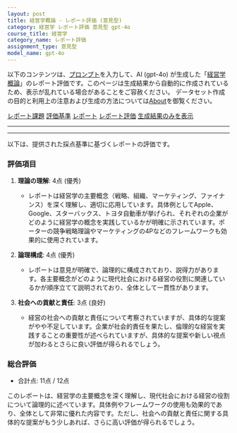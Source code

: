 ```yaml
---
layout: post
title: 経営学概論 - レポート評価 (意見型)
category: 経営学 レポート評価 意見型 gpt-4o
course_title: 経営学
category_name: レポート評価
assignment_type: 意見型
model_name: gpt-4o
---
```


以下のコンテンツは、[プロンプト](https://github.com/takedatoshiyuki/synthetic_assignments/tree/main/generated/経営学/gpt-4o/prompt_レポート評価-意見型.md)を入力して、AI (gpt-4o) が生成した「[経営学概論](/contents/経営学/)」のレポート評価です。このページは生成結果から自動的に作成されているため、表示が乱れている場合があることをご容赦ください。
データセット作成の目的と利用上の注意および生成の方法については[About](/About)を御覧ください。

[レポート課題](../レポート課題-意見型)
[評価基準](../評価基準-意見型)
[レポート](../レポート-意見型)
[レポート評価](../レポート評価-意見型)
[生成結果のみを表示](https://github.com/takedatoshiyuki/synthetic_assignments/tree/main/generated/経営学/gpt-4o/レポート評価-意見型.md)
  

***
***
  
以下は、提供された採点基準に基づくレポートの評価です。

### 評価項目

1. **理論の理解**: 4点 (優秀)
   - レポートは経営学の主要概念（戦略、組織、マーケティング、ファイナンス）を深く理解し、適切に応用しています。具体例としてApple、Google、スターバックス、トヨタ自動車が挙げられ、それぞれの企業がどのように経営学の概念を実践しているかが明確に示されています。ポーターの競争戦略理論やマーケティングの4Pなどのフレームワークも効果的に使用されています。

2. **論理構成**: 4点 (優秀)
   - レポートは意見が明確で、論理的に構成されており、説得力があります。各主要概念がどのように現代社会における経営の役割に関連しているかが順序立てて説明されており、全体として一貫性があります。

3. **社会への貢献と責任**: 3点 (良好)
   - 経営の社会への貢献と責任について考察されていますが、具体的な提案がやや不足しています。企業が社会的責任を果たし、倫理的な経営を実践することの重要性が述べられていますが、具体的な提案や新しい視点が加わるとさらに良い評価が得られるでしょう。

### 総合評価

- 合計点: 11点 / 12点

このレポートは、経営学の主要概念を深く理解し、現代社会における経営の役割について論理的に述べています。具体例やフレームワークの使用も効果的であり、全体として非常に優れた内容です。ただし、社会への貢献と責任に関する具体的な提案がもう少しあれば、さらに高い評価が得られるでしょう。
